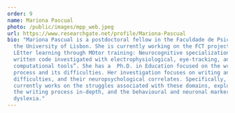 ```yaml
---
order: 9
name: Mariona Pascual
photo: /public/images/mpp_web.jpeg
url: https://www.researchgate.net/profile/Mariona-Pascual
bio: "Mariona Pascual is a postdoctoral fellow in the Faculdade de Psicologia of
  the University of Lisbon. She is currently working on the FCT project “LEMON,
  LEtter learning through MOtor training: Neurocognitive specialization for the
  written code investigated with electrophysiological, eye-tracking, and
  computational tools”. She has a  Ph.D. in Education focused on the writing
  process and its difficulties. Her investigation focuses on writing and reading
  difficulties, and their neuropsychological correlates. Specifically, she
  currently works on the struggles associated with these domains, exploring both
  the writing process in-depth, and the behavioural and neuronal markers of
  dyslexia."
---
```

